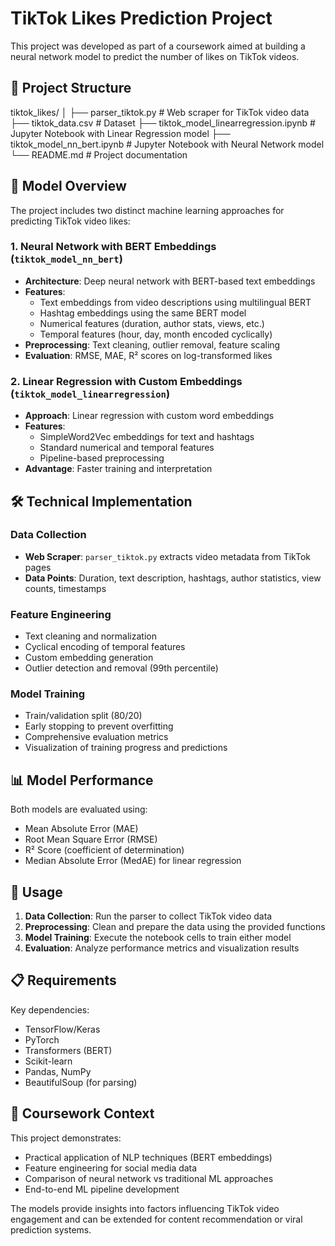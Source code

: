 # TikTok Likes Prediction Project

This project was developed as part of a coursework aimed at building a neural network model to predict the number of likes on TikTok videos.

## 📁 Project Structure

tiktok_likes/
│
├── parser_tiktok.py              # Web scraper for TikTok video data
├── tiktok_data.csv               # Dataset
├── tiktok_model_linearregression.ipynb    # Jupyter Notebook with Linear Regression model
├── tiktok_model_nn_bert.ipynb    # Jupyter Notebook with Neural Network model
└── README.md                     # Project documentation

## 🧠 Model Overview

The project includes two distinct machine learning approaches for predicting TikTok video likes:

### 1. Neural Network with BERT Embeddings (`tiktok_model_nn_bert`)
- **Architecture**: Deep neural network with BERT-based text embeddings
- **Features**:
  - Text embeddings from video descriptions using multilingual BERT
  - Hashtag embeddings using the same BERT model
  - Numerical features (duration, author stats, views, etc.)
  - Temporal features (hour, day, month encoded cyclically)
- **Preprocessing**: Text cleaning, outlier removal, feature scaling
- **Evaluation**: RMSE, MAE, R² scores on log-transformed likes

### 2. Linear Regression with Custom Embeddings (`tiktok_model_linearregression`)
- **Approach**: Linear regression with custom word embeddings
- **Features**:
  - SimpleWord2Vec embeddings for text and hashtags
  - Standard numerical and temporal features
  - Pipeline-based preprocessing
- **Advantage**: Faster training and interpretation

## 🛠️ Technical Implementation

### Data Collection
- **Web Scraper**: `parser_tiktok.py` extracts video metadata from TikTok pages
- **Data Points**: Duration, text description, hashtags, author statistics, view counts, timestamps

### Feature Engineering
- Text cleaning and normalization
- Cyclical encoding of temporal features
- Custom embedding generation
- Outlier detection and removal (99th percentile)

### Model Training
- Train/validation split (80/20)
- Early stopping to prevent overfitting
- Comprehensive evaluation metrics
- Visualization of training progress and predictions

## 📊 Model Performance

Both models are evaluated using:
- Mean Absolute Error (MAE)
- Root Mean Square Error (RMSE) 
- R² Score (coefficient of determination)
- Median Absolute Error (MedAE) for linear regression

## 🚀 Usage

1. **Data Collection**: Run the parser to collect TikTok video data
2. **Preprocessing**: Clean and prepare the data using the provided functions
3. **Model Training**: Execute the notebook cells to train either model
4. **Evaluation**: Analyze performance metrics and visualization results

## 📋 Requirements

Key dependencies:
- TensorFlow/Keras
- PyTorch
- Transformers (BERT)
- Scikit-learn
- Pandas, NumPy
- BeautifulSoup (for parsing)

## 🎯 Coursework Context

This project demonstrates:
- Practical application of NLP techniques (BERT embeddings)
- Feature engineering for social media data
- Comparison of neural network vs traditional ML approaches
- End-to-end ML pipeline development

The models provide insights into factors influencing TikTok video engagement and can be extended for content recommendation or viral prediction systems.